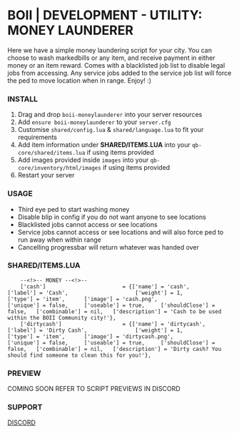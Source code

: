 # BOII | DEVELOPMENT - UTILITY: MONEY LAUNDERER

Here we have a simple money laundering script for your city.
You can choose to wash markedbills or any item, and receive payment in either money or an item reward.
Comes with a blacklisted job list to disable legal jobs from accessing.
Any service jobs added to the service job list will force the ped to move location when in range.
Enjoy! :) 

### INSTALL ###

1) Drag and drop `boii-moneylaunderer` into your server resources
2) Add `ensure boii-moneylaunderer` to your `server.cfg`
3) Customise `shared/config.lua` & `shared/language.lua` to fit your requirements
4) Add item information under **SHARED/ITEMS.LUA** into your `qb-core/shared/items.lua` if using items provided
5) Add images provided inside `images` into your `qb-core/inventory/html/images` if using items provided
6) Restart your server

### USAGE ### 

- Third eye ped to start washing money
- Disable blip in config if you do not want anyone to see locations
- Blacklisted jobs cannot access or see locations
- Service jobs cannot access or see locations and will also force ped to run away when within range
- Cancelling progressbar will return whatever was handed over

### SHARED/ITEMS.LUA ###
```
	--<!>-- MONEY --<!>--
	['cash'] 						= {['name'] = 'cash', 			 	  	  		['label'] = 'Cash', 					['weight'] = 1, 		['type'] = 'item', 		['image'] = 'cash.png', 				['unique'] = false, 	['useable'] = true, 	['shouldClose'] = false,   ['combinable'] = nil,   ['description'] = 'Cash to be used within the BOII Community city!'},
	['dirtycash'] 					= {['name'] = 'dirtycash', 			 	  	  	['label'] = 'Dirty Cash', 				['weight'] = 1, 		['type'] = 'item', 		['image'] = 'dirtycash.png', 			['unique'] = false, 	['useable'] = true, 	['shouldClose'] = false,   ['combinable'] = nil,   ['description'] = 'Dirty cash? You should find someone to clean this for you!'},
```

### PREVIEW ###
COMING SOON REFER TO SCRIPT PREVIEWS IN DISCORD

### SUPPORT ###
[DISCORD](https://discord.gg/MUckUyS5Kq)
